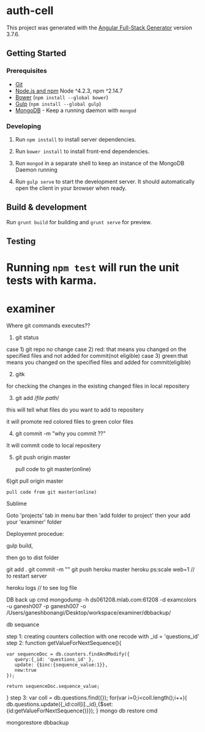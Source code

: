 
# auth-cell

This project was generated with the [Angular Full-Stack Generator](https://github.com/DaftMonk/generator-angular-fullstack) version 3.7.6.

## Getting Started

### Prerequisites

- [Git](https://git-scm.com/)
- [Node.js and npm](nodejs.org) Node ^4.2.3, npm ^2.14.7
- [Bower](bower.io) (`npm install --global bower`)
- [Gulp](http://gulpjs.com/) (`npm install --global gulp`)
- [MongoDB](https://www.mongodb.org/) - Keep a running daemon with `mongod`

### Developing

1. Run `npm install` to install server dependencies.

2. Run `bower install` to install front-end dependencies.

3. Run `mongod` in a separate shell to keep an instance of the MongoDB Daemon running

4. Run `gulp serve` to start the development server. It should automatically open the client in your browser when ready.

## Build & development

Run `grunt build` for building and `grunt serve` for preview.

## Testing

Running `npm test` will run the unit tests with karma.
=======
# examiner


Where git commands executes??


1) git status

case 1)
 git repo no change
case 2)
red: that means you changed on the specified files and not added for commit(not eligible)
case 3)
green:that means you changed on the specified files and added for commit(eligible)


2)  gitk

for checking the changes in the existing changed files in local repositery

3)   git add /*file path*/

this will tell what files do you want to add to repositery

it will promote red colored files to green color files

4) git commit -m "why you commit ??"

It will commit code to local repositery

5) git push origin master

	pull code to git master(online)

6)git pull origin master

	pull code from git master(online)

Sublime 

Goto 'projects' tab in menu bar then 'add folder to project' then your add your 'examiner' folder



Deployemnt procedue:


gulp build,

then go to dist folder

git add .
git commit -m ""
git push heroku master
 heroku ps:scale web=1  // to restart server

 heroku logs // to see log file

 DB back up cmd
 mongodump -h ds061208.mlab.com:61208 -d examcolors -u ganesh007 -p ganesh007 -o /Users/ganeshbonangi/Desktop/workspace/examiner/dbbackup/


 db sequance

step 1:
creating counters collection with one recode with _id = 'questions_id'
step 2:
 function getValueForNextSequence(){

    var sequenceDoc = db.counters.findAndModify({
       query:{_id: 'questions_id' },
       update: {$inc:{sequence_value:1}},
       new:true
    });

    return sequenceDoc.sequence_value;
 }
step 3:
var coll = db.questions.find({});
 for(var i=0;i<coll.length();i++){  
 db.questions.update({_id:coll[i]._id},{$set:{id:getValueForNextSequence()}});
 }
 mongo db restore cmd

 mongorestore dbbackup

